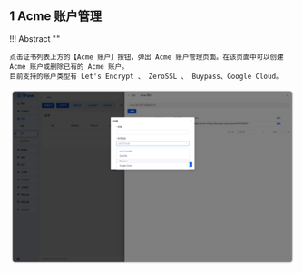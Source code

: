 ## 1 Acme 账户管理

!!! Abstract ""

    点击证书列表上方的【Acme 账户】按钮，弹出 Acme 账户管理页面。在该页面中可以创建 Acme 账户或删除已有的 Acme 账户。
    目前支持的账户类型有 Let's Encrypt 、 ZeroSSL 、 Buypass、Google Cloud。

![img.png](../../img/websites/certificate_acme.png)
